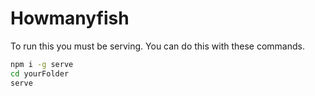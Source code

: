 # Howmanyfish

To run this you must be serving. You can do this with these commands.
``` sh
npm i -g serve
cd yourFolder
serve
```
